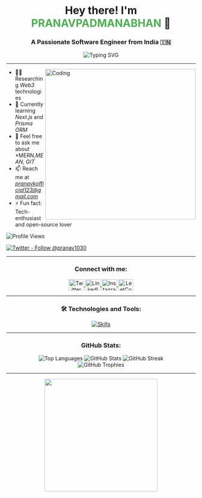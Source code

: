 <!-- Optional: Add a custom header image -->
<!-- ![MasterHead](https://your-image-link.com) -->

<h1 align="center">
  Hey there! I'm <span style="color:#4CAF50">PRANAVPADMANABHAN</span> 👋
</h1>
<h3 align="center">
  A Passionate Software Engineer from India 🇮🇳
</h3>

<div align="center">
  <img src="https://readme-typing-svg.demolab.com?font=Fira+Code&size=24&pause=1000&color=9400D3&background=00000000&center=true&vCenter=true&width=600&lines=Full+Stack+Developer+%F0%9F%96%A5;Web+3.0+Explorer+%F0%9F%94%8E;Tech+Enthusiast+%F0%9F%92%BB;Consistency is the key+to success+%F0%9F%A7%99%E2%80%8D%E2%99%80%EF%B8%8F" alt="Typing SVG" />
</div>

---

<img align="right" alt="Coding" width="400" src="https://res.cloudinary.com/dcdydl2xr/image/upload/v1727853617/6f2f323032342f30342f30392f30332f30342f61692d67656e6572617465642d383638343836395f313238302e6a7067_prev_ui-Photoroom_tinpff.png" />

- 🧑‍💻 Researching *Web3* technologies  
- 🌱 Currently learning *Next.js* and *Prisma ORM*  
- 💬 Feel free to ask me about *MERN,*MEAN, GIT*  
- 📫 Reach me at *pranavkofficial123@gmail.com*  
- ⚡ Fun fact: Tech-enthusiast and open-source lover

<p align="left">
  <img src="https://komarev.com/ghpvc/?username=pranavpadmanabhank&label=Profile%20views&color=0e75b6&style=flat" alt="Profile Views" />
</p>

<p align="left">
  <a href="https://twitter.com/pranav1030" target="_blank">
    <img src="https://img.shields.io/twitter/follow/pranav1030?logo=twitter&style=for-the-badge" alt="Twitter - Follow @pranav1030" />
  </a>
</p>

---

<h3 align="center">Connect with me:</h3>
<p align="center">
  <a href="https://twitter.com/pranav1030" target="_blank">
    <img align="center" src="https://raw.githubusercontent.com/rahuldkjain/github-profile-readme-generator/master/src/images/icons/Social/twitter.svg" alt="Twitter" height="30" width="40" />
  </a>
  <a href="https://linkedin.com/in/pranav-k" target="_blank">
    <img align="center" src="https://raw.githubusercontent.com/rahuldkjain/github-profile-readme-generator/master/src/images/icons/Social/linked-in-alt.svg" alt="LinkedIn" height="30" width="40" />
  </a>
  <a href="https://instagram.com/pranav_k7ld" target="_blank">
    <img align="center" src="https://raw.githubusercontent.com/rahuldkjain/github-profile-readme-generator/master/src/images/icons/Social/instagram.svg" alt="Instagram" height="30" width="40" />
  </a>
  <a href="https://www.leetcode.com/pranavkkeloth" target="_blank">
    <img align="center" src="https://raw.githubusercontent.com/rahuldkjain/github-profile-readme-generator/master/src/images/icons/Social/leet-code.svg" alt="LeetCode" height="30" width="40" />
  </a>
</p>

---

<h3 align="center">🛠️ Technologies and Tools:</h3>
<p align="center">
  <a href="https://skillicons.dev">
    <img src="https://skillicons.dev/icons?i=nextjs,prisma,react,angular,nodejs,express,mongodb,js,ts,html,css,figma,firebase,git,github,linux,md,netlify,redux,vite,vscode,postman,babel,webpack,bootstrap,tailwind,cloudflare,aws,docker,materialui,arduino,php" alt="Skills" />
  </a>
</p>

---

<div align="center">
  <h3>GitHub Stats:</h3>
  <img src="https://github-readme-stats.vercel.app/api/top-langs?username=pranavpadmanabhank&show_icons=true&locale=en&layout=compact&theme=vision-friendly-dark" alt="Top Languages" />
  <img src="https://github-readme-stats.vercel.app/api?username=pranavpadmanabhank&show_icons=true&locale=en&theme=vision-friendly-dark" alt="GitHub Stats" />
  <img src="https://github-readme-streak-stats.herokuapp.com/?user=pranavpadmanabhank&theme=vision-friendly-dark" alt="GitHub Streak" />
</div>

<div align="center">
  <img src="https://github-profile-trophy.vercel.app/?username=pranavpadmanabhank&theme=onedark" alt="GitHub Trophies" />
</div>

---


<p align="center">
  <img src="https://media.giphy.com/media/xT9IgzoKnwFNmISR8I/giphy.gif" width="300" />
</p>
